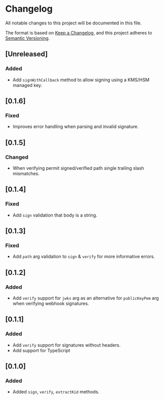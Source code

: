 # Changelog
All notable changes to this project will be documented in this file.

The format is based on [Keep a Changelog](https://keepachangelog.com/en/1.0.0/),
and this project adheres to [Semantic Versioning](https://semver.org/spec/v2.0.0.html).

## [Unreleased]
### Added
- Add `signWithCallback` method to allow signing using a KMS/HSM managed key.

## [0.1.6]
### Fixed
- Improves error handling when parsing and invalid signature.

## [0.1.5]
### Changed
- When verifying permit signed/verified path single trailing slash mismatches.

## [0.1.4]
### Fixed
- Add `sign` validation that body is a string.

## [0.1.3]
### Fixed
- Add `path` arg validation to `sign` & `verify` for more informative errors.

## [0.1.2]
### Added
- Add `verify` support for `jwks` arg as an alternative for `publicKeyPem` arg when verifying webhook signatures.

## [0.1.1]
### Added
- Add `verify` support for signatures without headers.
- Add support for TypeScript

## [0.1.0]
### Added
- Added `sign`, `verify`, `extractKid` methods.
